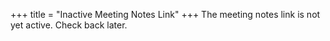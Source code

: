 +++
title = "Inactive Meeting Notes Link"
+++
The meeting notes link is not yet active. Check back later.
